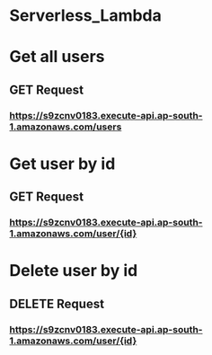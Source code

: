 # Serverless_Lambda

# Get all users
## GET Request
### https://s9zcnv0183.execute-api.ap-south-1.amazonaws.com/users

# Get user by id
## GET Request
### https://s9zcnv0183.execute-api.ap-south-1.amazonaws.com/user/{id}

# Delete user by id
## DELETE Request
### https://s9zcnv0183.execute-api.ap-south-1.amazonaws.com/user/{id}
